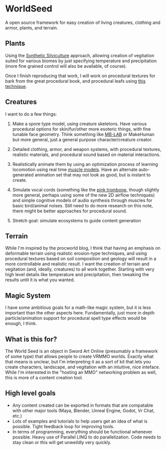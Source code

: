 # WorldSeed
A open source framework for easy creation of living creatures, clothing and armor, plants, and terrain.

Plants
----------------

Using the [Synthetic Silviculture](https://storage.googleapis.com/pirk.io/projects/synthetic_silviculture/index.html) approach, allowing creation of vegitation suited for various biomes by just specifying temperature and precipitation (more fine grained control will also be available, of course).

Once I finish reproducing that work, I will work on procedural textures for bark from the great procedural book, and procedural leafs using [this technique](https://www.comp.nus.edu.sg/~leowwk/thesis/saurabhgarg-thesis.pdf).

Creatures
----------------

I want to do a few things:

1. Make a spore type model, using creature skeletons. Have various procedural options for skin/fur/other more esoteric things, with fine tunable face geometry. Think something like [MB-LAB](https://mb-lab-community.github.io/MB-Lab.github.io/) or MakeHuman but more general, just a general purpose character/creature creator.

2. Detailed clothing, armor, and weapon systems, with procedural textures, realistic materials, and procedural sound based on material interactions.

3. Realistically animate them by using an optimization process of learning locomotion using real time [muscle models](https://www.youtube.com/watch?v=higGxGmwDbs). Have an alternate auto-generated animation set that may not look as good, but is instant to create.

4. Simulate vocal cords (something like the [pink trombone](https://dood.al/pinktrombone/), though slightly more general, perhaps using some of the new 2D airflow techniques) and simple cognitive models of audio synthesis through muscles for basic bird/animal noises. Still need to do more research on this note, there might be better approaches for procedural sound.

5. Stretch goal: simulate ecosystems to guide content generation

Terrain
---------------

While I'm inspired by the procworld blog, I think that having an emphasis on deformable terrain using realistic erosion-type techniques, and using procedural textures based on soil composition and geology will result in a more controllable and realistic result. I want the creation of terrain and vegitation (and, ideally, creatures) to all work together. Starting with very high level details like temperature and precipitation, then tweaking the results until it is what you wanted.


Magic System
------------------

I have some ambitious goals for a math-like magic system, but it is less important than the other aspects here. Fundamentally, just more in depth particle/animation support for procedural spell type effects would be enough, I think.



What is this for?
-----------------------

The World Seed is an object in Sword Art Online (presumably a framework of some type) that allows people to create VRMMO worlds. Exactly what that means is unclear, but I'm interpreting it as a sort of kit that lets you create characters, landscape, and vegitation with an intuitive, nice inteface. While I'm interested in the "hosting an MMO" networking problem as well, this is more of a content creation tool.

High level goals
----------------------
- Any content created can be exported in formats that are compatable with other major tools (Maya, Blender, Unreal Engine, Godot, Vr Chat, etc.)
- Lots of examples and tutorials to help users get an idea of what is possible. Tight feedback loop for improving tools.
- In terms of programming, everything should be functional whenever possible. Heavy use of Parallel LINQ to do parallelization. Code needs to stay clean or this will get unweildly very quickly.
